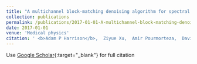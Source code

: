 ```yaml
---
title: "A multichannel block-matching denoising algorithm for spectral photon-counting CT images"
collection: publications
permalink: /publications/2017-01-01-A-multichannel-block-matching-denoising-algorithm-for-spectral-photon-counting-CT-images
date: 2017-01-01
venue: 'Medical physics'
citation: ' <b>Adam P Harrison</b>,  Ziyue Xu,  Amir Pourmorteza,  David A Bluemke,  Daniel J Mollura, &quot;A multichannel block-matching denoising algorithm for spectral photon-counting CT images.&quot; Medical physics, 2017.'
---
```

Use [Google Scholar](https://scholar.google.com/scholar?q=A+multichannel+block+matching+denoising+algorithm+for+spectral+photon+counting+CT+images){:target="_blank"} for full citation